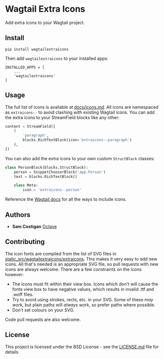 # Wagtail Extra Icons

Add extra icons to your Wagtail project.

## Install

```
pip install wagtailextraicons
```

Then add `wagtailextraicons` to your installed apps:

```
INSTALLED_APPS = [
    ...
    'wagtailextraicons'
]
```

## Usage

The full list of icons is available at [docs/icons.md](https://github.com/octavenz/wagtailextraicons/blob/master/docs/icons.md). 
All icons are namespaced as `extraicons--` to avoid clashing with existing Wagtail icons. You can add the extra icons to 
your StreamField blocks like any other:

```python
content = StreamField([
    (
        'paragraph',
        blocks.RichTextBlock(icon='extraicons--paragraph')
    ),
])
```

You can also add the extra icons to your own custom `StructBlock` classes:

```python
class PersonBlock(blocks.StructBlock):
    person = SnippetChooserBlock('app.Person')
    text = blocks.RichTextBlock()

    class Meta:
        icon = 'extraicons--person'
```

Reference the [Wagtail docs](http://docs.wagtail.io/en/latest/topics/streamfield.html) for all the ways to include icons.  

## Authors

* **Sam Costigan** [Octave](https://github.com/octavenz)

## Contributing

The icon fonts are compiled from the list of SVG files in [static_src/wagtailextraicons/extraicons](https://github.com/octavenz/wagtailextraicons/tree/master/wagtailextraicons/static_src/wagtailextraicons/extraicons).
This makes it very easy to add new icons. All that's needed is an appropriate SVG file, so pull requests with new icons
are always welcome. There are a few constraints on the icons however:

* The icons must fit within their view box. Icons which don't will cause the fonts view box to have negative values,
which results in invalid .ttf and .woff files.
* Try to avoid using strokes, rects, etc. in your SVG. Some of these *may* work, but plain paths will *always* work, 
so prefer paths where possible.
* Don't set colours on your SVG.

Code pull requests are also welcome.

## License

This project is licensed under the BSD License - see the [LICENSE.md](LICENSE.md) file for details
